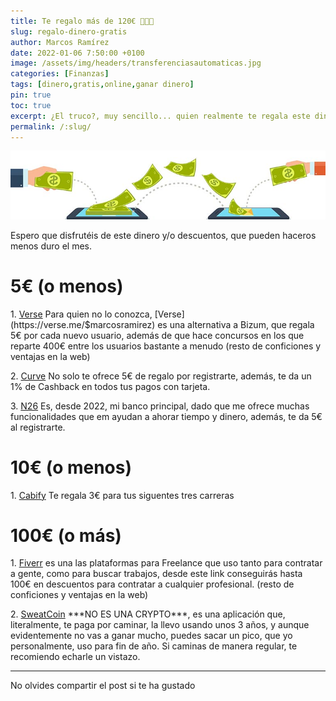 ```yaml
---
title: Te regalo más de 120€ 💸💸💸
slug: regalo-dinero-gratis
author: Marcos Ramírez
date: 2022-01-06 7:50:00 +0100
image: /assets/img/headers/transferenciasautomaticas.jpg
categories: [Finanzas]
tags: [dinero,gratis,online,ganar dinero]
pin: true
toc: true
excerpt: ¿El truco?, muy sencillo... quien realmente te regala este dinero, no soy yo, son ofertas de las empresas que he recopilado
permalink: /:slug/ 
---
```

![Post Header](/assets/img/headers/transferenciasautomaticas.jpg)

Espero que disfrutéis de este dinero y/o descuentos, que pueden haceros menos duro el mes.


# 5€ (o menos)

<p>
1. <a href="https://verse.me/invite/MTHTVT" target="_blank">Verse</a> Para quien no lo conozca, [Verse](https://verse.me/$marcosramirez) es una alternativa a Bizum, que regala 5€ por cada nuevo usuario, además de que hace concursos en los que reparte 400€ entre los usuarios bastante a menudo (resto de conficiones y ventajas en la web)
</p>

<p>
2. <a href="https://www.curve.com/join#N9JYMP8D" target="_blank">Curve</a> No solo te ofrece 5€ de regalo por registrarte, además, te da un 1% de Cashback en todos tus pagos con tarjeta.
</p>

<p>
3. <a href="https://n26.com/r/marcosr8764" target="_blank">N26</a> Es, desde 2022, mi banco principal, dado que me ofrece muchas funcionalidades que em ayudan a ahorar tiempo y dinero, además, te da 5€ al registrarte. 
</p>

# 10€ (o menos)
<p>
1. <a href="https://cabify.com/i/marcosr2147" target="_blank">Cabify</a> Te regala 3€ para tus siguentes tres carreras
</p>


# 100€ (o más)
<p>
1. <a href="http://www.fiverr.com/s2/f2c677aae2" target="_blank">Fiverr</a> es una las plataformas para Freelance que uso tanto para contratar a gente, como para buscar trabajos, desde este link conseguirás hasta 100€ en descuentos para contratar a cualquier profesional. (resto de conficiones y ventajas en la web)
<p>

<p>
2. <a href="https://sweatco.in/ws/immarcosramirez" target="_blank">SweatCoin</a> ***NO ES UNA CRYPTO***, es una aplicación que, literalmente, te paga por caminar, la llevo usando unos 3 años, y aunque evidentemente no vas a ganar mucho, puedes sacar un pico, que yo personalmente, uso para fin de año. Si caminas de manera regular, te recomiendo echarle un vistazo.
</p>


***
No olvides compartir el post si te ha gustado
